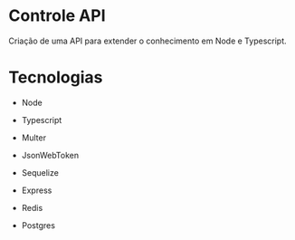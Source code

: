 # Controle API

Criação de uma API para extender o conhecimento em Node e Typescript. 

# Tecnologias

- Node 

- Typescript

- Multer 

- JsonWebToken 

- Sequelize 

- Express 

- Redis 

- Postgres 